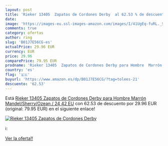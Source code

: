 ```yaml
---
layout: post
title: 'Rieker 13405  Zapatos de Cordones Derby  al 62.53 % de descuento'
date: 
image: 'https://images-eu.ssl-images-amazon.com/images/I/41UgEq-fuRL._SL200_.jpg'
comments: true
category: ofertas
author: ring
slug: 'B01J7E56CG-es'
actualPrice: 29.96 EUR
currency: EUR
price: 29.96
comparePrice: 79.95 EUR
prodname: 'Rieker 13405  Zapatos de Cordones Derby para Hombre  Marrón  Mandel/Sherry/Ozean / 24   42 EU'
country: 'es'
flag: '🇪🇸'
buyurl: 'https://www.amazon.es/dp/B01J7E56CG/?tag=tolees-21'
descuento: '62.53'
---
```


Está [Rieker 13405  Zapatos de Cordones Derby para Hombre  Marrón  Mandel/Sherry/Ozean / 24   42 EU](https://www.amazon.es/dp/B01J7E56CG/?tag=tolees-21) con 62.53 de descuento por 29.96 EUR (original: 79.95 EUR) en el siguiente enlace!

[![Rieker 13405  Zapatos de Cordones Derby ](https://images-eu.ssl-images-amazon.com/images/I/41UgEq-fuRL._SL200_.jpg)](https://www.amazon.es/dp/B01J7E56CG/?tag=tolees-21)

ℹ️:


[Ver la oferta!!](https://www.amazon.es/dp/B01J7E56CG/?tag=tolees-21)

